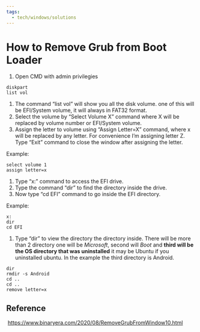 ```yaml
---
tags:
  - tech/windows/solutions
---
```



# How to Remove Grub from Boot Loader


1. Open CMD with admin privilegies

```
diskpart
list vol

```

1. The command “list vol” will show you all the disk volume. one of this will be EFI/System volume, it will always in FAT32 format.
2. Select the volume by “Select Volume X” command where X will be replaced by volume number or EFI/System volume.
3. Assign the letter to volume using “Assign Letter=X” command, where x will be replaced by any letter. For convenience I’m assigning letter Z. Type “Exit” command to close the window after assigning the letter.

Example:

```
select volume 1
assign letter=x

```

1. Type “x:” command to access the EFI drive.
2. Type the command “dir” to find the directory inside the drive.
3. Now type “cd EFI” command to go inside the EFI directory.

Example:

```
x:
dir
cd EFI

```

1. Type “dir” to view the directory the directory inside. There will be more than 2 directory one will be *Microsoft*, second will *Boot* and **third will be the OS directory that was uninstalled** it may be Ubuntu if you uninstalled ubuntu. In the example the third directory is Android.

```
dir
rmdir -s Android
cd ..
cd ..
remove letter=x
```

## Reference
 https://www.binaryera.com/2020/08/RemoveGrubFromWindow10.html